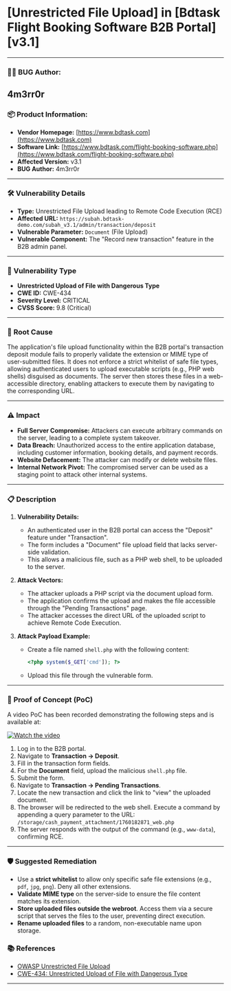 # [Unrestricted File Upload] in [Bdtask Flight Booking Software B2B Portal] [v3.1]

---

### 👨‍💻 **BUG Author:**

##  4m3rr0r



### 📦 **Product Information:**

* **Vendor Homepage:** [https://www.bdtask.com](https://www.bdtask.com)
* **Software Link:** [https://www.bdtask.com/flight-booking-software.php](https://www.bdtask.com/flight-booking-software.php)
* **Affected Version:** v3.1
* **BUG Author:** 4m3rr0r
---

### 🛠 **Vulnerability Details**

* **Type:** Unrestricted File Upload leading to Remote Code Execution (RCE)
* **Affected URL:** `https://subah.bdtask-demo.com/subah_v3.1/admin/transaction/deposit`
* **Vulnerable Parameter:** `Document` (File Upload)
* **Vulnerable Component:** The "Record new transaction" feature in the B2B admin panel.

---

### 🧨 **Vulnerability Type**

* **Unrestricted Upload of File with Dangerous Type**
* **CWE ID:** CWE-434
* **Severity Level:** CRITICAL
* **CVSS Score:** 9.8 (Critical)

---

### 🧬 **Root Cause**

The application's file upload functionality within the B2B portal's transaction deposit module fails to properly validate the extension or MIME type of user-submitted files. It does not enforce a strict whitelist of safe file types, allowing authenticated users to upload executable scripts (e.g., PHP web shells) disguised as documents. The server then stores these files in a web-accessible directory, enabling attackers to execute them by navigating to the corresponding URL.

---

### ⚠️ **Impact**

* **Full Server Compromise:** Attackers can execute arbitrary commands on the server, leading to a complete system takeover.
* **Data Breach:** Unauthorized access to the entire application database, including customer information, booking details, and payment records.
* **Website Defacement:** The attacker can modify or delete website files.
* **Internal Network Pivot:** The compromised server can be used as a staging point to attack other internal systems.

---

### 📋 **Description**

1.  **Vulnerability Details:**
    * An authenticated user in the B2B portal can access the "Deposit" feature under "Transaction".
    * The form includes a "Document" file upload field that lacks server-side validation.
    * This allows a malicious file, such as a PHP web shell, to be uploaded to the server.

2.  **Attack Vectors:**
    * The attacker uploads a PHP script via the document upload form.
    * The application confirms the upload and makes the file accessible through the "Pending Transactions" page.
    * The attacker accesses the direct URL of the uploaded script to achieve Remote Code Execution.

3.  **Attack Payload Example:**
    * Create a file named `shell.php` with the following content:
        ```php
        <?php system($_GET['cmd']); ?>
        ```
    * Upload this file through the vulnerable form.




---

### 🔬 **Proof of Concept (PoC)**

A video PoC has been recorded demonstrating the following steps and is available at: 

[![Watch the video](https://img.youtube.com/vi/AelgRlSQEqQ/0.jpg)](https://youtu.be/AelgRlSQEqQ)


1.  Log in to the B2B portal.
2.  Navigate to **Transaction -> Deposit**.
3.  Fill in the transaction form fields.
4.  For the **Document** field, upload the malicious `shell.php` file.
5.  Submit the form.
6.  Navigate to **Transaction -> Pending Transactions**.
7.  Locate the new transaction and click the link to "view" the uploaded document.
8.  The browser will be redirected to the web shell. Execute a command by appending a query parameter to the URL: `/storage/cash_payment_attachment/1760182871_web.php`
9.  The server responds with the output of the command (e.g., `www-data`), confirming RCE.

---

### 🛡 **Suggested Remediation**

* Use a **strict whitelist** to allow only specific safe file extensions (e.g., `pdf`, `jpg`, `png`). Deny all other extensions.
* **Validate MIME type** on the server-side to ensure the file content matches its extension.
* **Store uploaded files outside the webroot**. Access them via a secure script that serves the files to the user, preventing direct execution.
* **Rename uploaded files** to a random, non-executable name upon storage.




### 📚 **References**

* [OWASP Unrestricted File Upload](https://owasp.org/www-community/vulnerabilities/Unrestricted_File_Upload)
* [CWE-434: Unrestricted Upload of File with Dangerous Type](https://cwe.mitre.org/data/definitions/434.html)

---
